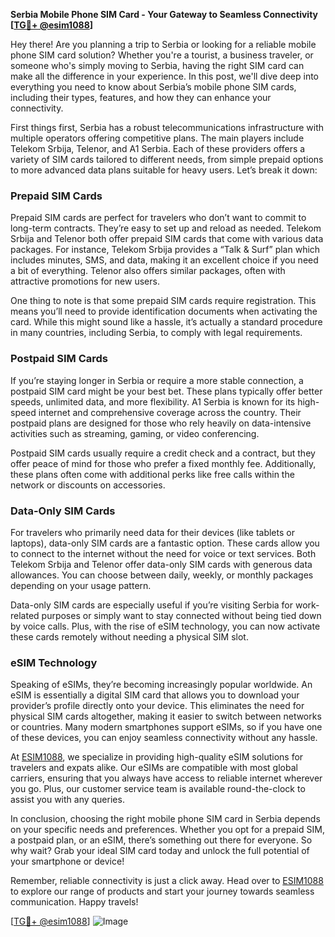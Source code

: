 **Serbia Mobile Phone SIM Card - Your Gateway to Seamless Connectivity [[TG💪+ @esim1088](https://t.me/s/esim1088)]**

Hey there! Are you planning a trip to Serbia or looking for a reliable mobile phone SIM card solution? Whether you're a tourist, a business traveler, or someone who's simply moving to Serbia, having the right SIM card can make all the difference in your experience. In this post, we'll dive deep into everything you need to know about Serbia’s mobile phone SIM cards, including their types, features, and how they can enhance your connectivity.

First things first, Serbia has a robust telecommunications infrastructure with multiple operators offering competitive plans. The main players include Telekom Srbija, Telenor, and A1 Serbia. Each of these providers offers a variety of SIM cards tailored to different needs, from simple prepaid options to more advanced data plans suitable for heavy users. Let’s break it down:

### Prepaid SIM Cards

Prepaid SIM cards are perfect for travelers who don’t want to commit to long-term contracts. They’re easy to set up and reload as needed. Telekom Srbija and Telenor both offer prepaid SIM cards that come with various data packages. For instance, Telekom Srbija provides a “Talk & Surf” plan which includes minutes, SMS, and data, making it an excellent choice if you need a bit of everything. Telenor also offers similar packages, often with attractive promotions for new users.

One thing to note is that some prepaid SIM cards require registration. This means you’ll need to provide identification documents when activating the card. While this might sound like a hassle, it’s actually a standard procedure in many countries, including Serbia, to comply with legal requirements.

### Postpaid SIM Cards

If you’re staying longer in Serbia or require a more stable connection, a postpaid SIM card might be your best bet. These plans typically offer better speeds, unlimited data, and more flexibility. A1 Serbia is known for its high-speed internet and comprehensive coverage across the country. Their postpaid plans are designed for those who rely heavily on data-intensive activities such as streaming, gaming, or video conferencing.

Postpaid SIM cards usually require a credit check and a contract, but they offer peace of mind for those who prefer a fixed monthly fee. Additionally, these plans often come with additional perks like free calls within the network or discounts on accessories.

### Data-Only SIM Cards

For travelers who primarily need data for their devices (like tablets or laptops), data-only SIM cards are a fantastic option. These cards allow you to connect to the internet without the need for voice or text services. Both Telekom Srbija and Telenor offer data-only SIM cards with generous data allowances. You can choose between daily, weekly, or monthly packages depending on your usage pattern.

Data-only SIM cards are especially useful if you’re visiting Serbia for work-related purposes or simply want to stay connected without being tied down by voice calls. Plus, with the rise of eSIM technology, you can now activate these cards remotely without needing a physical SIM slot.

### eSIM Technology

Speaking of eSIMs, they’re becoming increasingly popular worldwide. An eSIM is essentially a digital SIM card that allows you to download your provider’s profile directly onto your device. This eliminates the need for physical SIM cards altogether, making it easier to switch between networks or countries. Many modern smartphones support eSIMs, so if you have one of these devices, you can enjoy seamless connectivity without any hassle.

At [ESIM1088](https://t.me/s/esim1088), we specialize in providing high-quality eSIM solutions for travelers and expats alike. Our eSIMs are compatible with most global carriers, ensuring that you always have access to reliable internet wherever you go. Plus, our customer service team is available round-the-clock to assist you with any queries.

In conclusion, choosing the right mobile phone SIM card in Serbia depends on your specific needs and preferences. Whether you opt for a prepaid SIM, a postpaid plan, or an eSIM, there’s something out there for everyone. So why wait? Grab your ideal SIM card today and unlock the full potential of your smartphone or device!

Remember, reliable connectivity is just a click away. Head over to [ESIM1088](https://t.me/s/esim1088) to explore our range of products and start your journey towards seamless communication. Happy travels!

[[TG💪+ @esim1088](https://t.me/s/esim1088)] ![Image](https://i.postimg.cc/Y0z9fWf4/image.png)